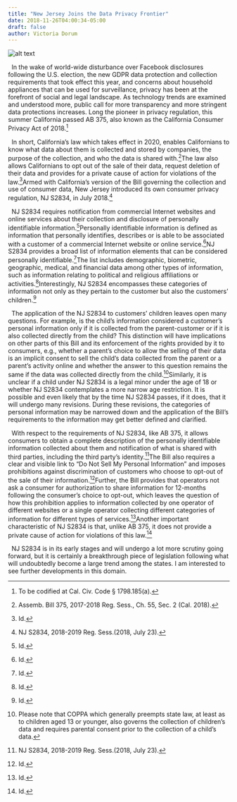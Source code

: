 ```yaml
---
title: "New Jersey Joins the Data Privacy Frontier"
date: 2018-11-26T04:00:34-05:00
draft: false
author: Victoria Dorum
---
```

 ![alt text](https://media.licdn.com/media/gcrc/dms/image/C4E12AQEXRPHdZ5Ytkw/article-cover_image-shrink_720_1280/0?e=1549497600&v=beta&t=TeZvYs09KHqJ3am-VecfkwJMYpx0XgG882gXO5MQkLk)
           
&nbsp;&nbsp;In the wake of world-wide disturbance over Facebook disclosures following the U.S. election, the new GDPR data protection and collection requirements that took effect this year, and concerns about household appliances that can be used for surveillance, privacy has been at the forefront of social and legal landscape. As technology trends are examined and understood more, public call for more transparency and more stringent data protections increases. Long the pioneer in privacy regulation, this summer California passed AB 375, also known as the California Consumer Privacy Act of 2018.[^1]

&nbsp;&nbsp;In short, California’s law which takes effect in 2020, enables Californians to know what data about them is collected and stored by companies, the purpose of the collection, and who the data is shared with.[^2]The law also allows Californians to opt out of the sale of their data, request deletion of their data and provides for a private cause of action for violations of the law.[^3]Armed with California’s version of the Bill governing the collection and use of consumer data, New Jersey introduced its own consumer privacy regulation, NJ S2834, in July 2018.[^4]

&nbsp;&nbsp;NJ S2834 requires notification from commercial Internet websites and online services about their collection and disclosure of personally identifiable information.[^5]Personally identifiable information is defined as information that personally identifies, describes or is able to be associated with a customer of a commercial Internet website or online service.[^6]NJ S2834 provides a broad list of information elements that can be considered personally identifiable.[^7]The list includes demographic, biometric, geographic, medical, and financial data among other types of information, such as information relating to political and religious affiliations or activities.[^8]Interestingly, NJ S2834 encompasses these categories of information not only as they pertain to the customer but also the customers’ children.[^9]

&nbsp;&nbsp;The application of the NJ S2834 to customers’ children leaves open many questions. For example, is the child’s information considered a customer’s personal information only if it is collected from the parent-customer or if it is also collected directly from the child? This distinction will have implications on other parts of this Bill and its enforcement of the rights provided by it to consumers, e.g., whether a parent’s choice to allow the selling of their data is an implicit consent to sell the child’s data collected from the parent or a parent’s activity online and whether the answer to this question remains the same if the data was collected directly from the child.[^10]Similarly, it is unclear if a child under NJ S2834 is a legal minor under the age of 18 or whether NJ S2834 contemplates a more narrow age restriction. It is possible and even likely that by the time NJ S2834 passes, if it does, that it will undergo many revisions. During these revisions, the categories of personal information may be narrowed down and the application of the Bill’s requirements to the information may get better defined and clarified. 

&nbsp;&nbsp;With respect to the requirements of NJ S2834, like AB 375, it allows consumers to obtain a complete description of the personally identifiable information collected about them and notification of what is shared with third parties, including the third party’s identity.[^11]The Bill also requires a clear and visible link to “Do Not Sell My Personal Information” and imposes prohibitions against discrimination of customers who choose to opt-out of the sale of their information.[^12]Further, the Bill provides that operators not ask a consumer for authorization to share information for 12-months following the consumer’s choice to opt-out, which leaves the question of how this prohibition applies to information collected by one operator of different websites or a single operator collecting different categories of information for different types of services.[^13]Another important characteristic of NJ S2834 is that, unlike AB 375, it does not provide a private cause of action for violations of this law.[^14]

&nbsp;&nbsp;NJ S2834 is in its early stages and will undergo a lot more scrutiny going forward, but it is certainly a breakthrough piece of legislation following what will undoubtedly become a large trend among the states. I am interested to see further developments in this domain. 
             
              
[^1]: To be codified at Cal. Civ. Code § 1798.185(a).

[^2]: Assemb. Bill 375, 2017-2018 Reg. Sess., Ch. 55, Sec. 2 (Cal. 2018).

[^3]: Id.

[^4]: NJ S2834, 2018-2019 Reg. Sess.(2018, July 23).

[^5]: Id.

[^6]: Id.

[^7]: Id.

[^8]: Id.

[^9]: Id.

[^10]: Please note that COPPA which generally preempts state law, at least as to children aged 13 or younger, also governs the collection of children’s data and requires parental consent prior to the collection of a child’s data. 

[^11]: NJ S2834, 2018-2019 Reg. Sess.(2018, July 23).

[^12]: Id.

[^13]: Id.

[^14]: Id.